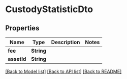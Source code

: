 # CustodyStatisticDto

## Properties
Name | Type | Description | Notes
------------ | ------------- | ------------- | -------------
**fee** | **String** |  | 
**assetId** | **String** |  | 

[[Back to Model list]](../README.md#documentation-for-models) [[Back to API list]](../README.md#documentation-for-api-endpoints) [[Back to README]](../README.md)


